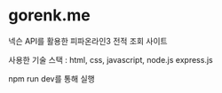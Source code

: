 # gorenk.me
넥슨 API를 활용한 피파온라인3 전적 조회 사이트

사용한 기술 스택 : html, css, javascript, node.js express.js

npm run dev를 통해 실행
